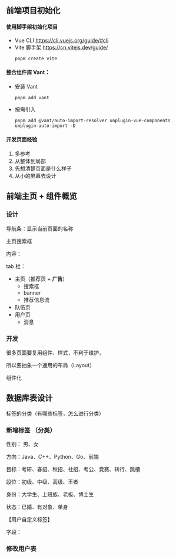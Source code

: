 ## 前端项目初始化

#### 使用脚手架初始化项目
- Vue CLI https://cli.vuejs.org/guide/#cli
- Vite 脚手架 https://cn.vitejs.dev/guide/
    ```
    pnpm create vite
    ```
#### 整合组件库 Vant：
- 安装 Vant
    ```
    pnpm add vant
    ```
- 按需引入
    ```
    pnpm add @vant/auto-import-resolver unplugin-vue-components unplugin-auto-import -D
    ```
#### 开发页面经验

1. 多参考
2. 从整体到局部
3. 先想清楚页面是什么样子
4. 从小的屏幕去设计


## 前端主页 + 组件概览

### 设计

导航条：显示当前页面的名称

主页搜索框 

内容：

tab 栏：
 - 主页（推荐页 + **广告**）
   - 搜索框
   - banner
   - 推荐信息流
 - 队伍页
 - 用户页
   - 消息
  
### 开发

很多页面要复用组件、样式，不利于维护，

所以要抽象一个通用的布局（Layout）

组件化


## 数据库表设计

标签的分类（有哪些标签，怎么进行分类）

### 新增标签 （分类）

性别： 男、女

方向：Java、C++、Python、Go、前端

目标：考研、春招、秋招、社招、考公、竞赛、转行、跳槽

段位：初级、中级、高级、王者

身份：大学生、上班族、老板、博士生

状态：已婚、有对象、单身

【用户自定义标签】

字段：

### 修改用户表